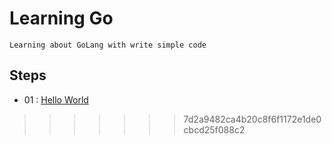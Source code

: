 # Learning Go
```
Learning about GoLang with write simple code
```

## Steps

- 01 : <a href="https://github.com/const-takeo/learninig_go/tree/main/hello_world">Hello World</a>
>>>>>>> 7d2a9482ca4b20c8f6f1172e1de0cbcd25f088c2
